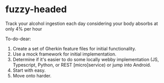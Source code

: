 # fuzzy-headed
Track your alcohol ingestion each day considering your body absorbs at only 4% per hour

To-do-dear:
1) Create a set of Gherkin feature files for initial functionality.
2) Use a mock framework for initial implementation.
3) Determine if it's easier to do some locally webby implementation (JS, Typescript, Python, or REST [micro]service) or jump into Android.
4) Start with easy.
5) Move onto harder.
